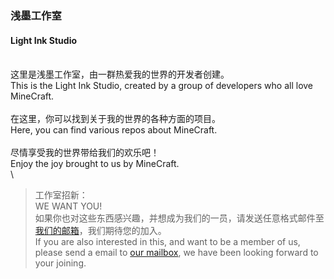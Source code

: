 ### 浅墨工作室
#### Light Ink Studio
\
这里是浅墨工作室，由一群热爱我的世界的开发者创建。\
This is the Light Ink Studio, created by a group of developers who all love MineCraft.\
\
在这里，你可以找到关于我的世界的各种方面的项目。\
Here, you can find various repos about MineCraft.\
\
尽情享受我的世界带给我们的欢乐吧！\
Enjoy the joy brought to us by MineCraft.\
\
> 工作室招新：\
> WE WANT YOU!\
> 如果你也对这些东西感兴趣，并想成为我们的一员，请发送任意格式邮件至 [我们的邮箱](MournInkOfficial@outlook.com)，我们期待您的加入。\
> If you are also interested in this, and want to be a member of us, please send a email to [our mailbox](MournInkOfficial@outlook.com), we have been looking forward to your joining.

<!--

**Here are some ideas to get you started:**

🙋‍♀️ A short introduction - what is your organization all about?
🌈 Contribution guidelines - how can the community get involved?
👩‍💻 Useful resources - where can the community find your docs? Is there anything else the community should know?
🍿 Fun facts - what does your team eat for breakfast?
🧙 Remember, you can do mighty things with the power of [Markdown](https://docs.github.com/github/writing-on-github/getting-started-with-writing-and-formatting-on-github/basic-writing-and-formatting-syntax)
-->
